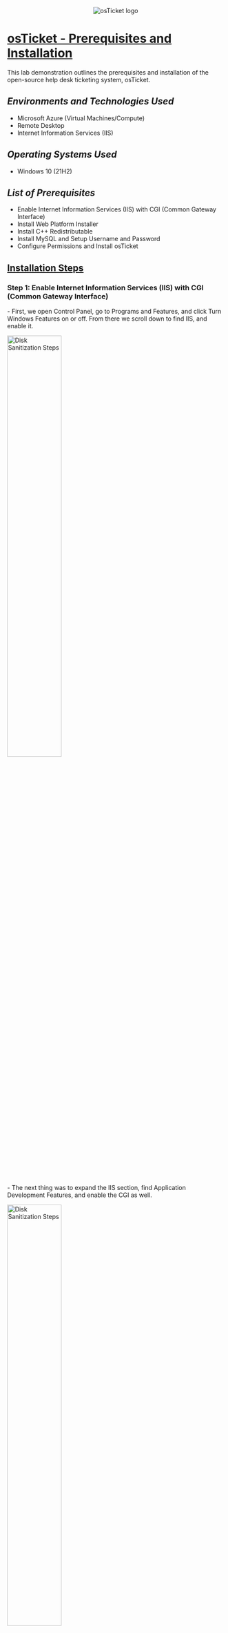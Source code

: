 <p align="center">
<img src="https://i.imgur.com/Clzj7Xs.png" alt="osTicket logo"/>
</p>
<h1><u>osTicket - Prerequisites and Installation</u></h1>
    <p>This lab demonstration outlines the prerequisites and installation of the open-source help desk ticketing system, osTicket.</p>
    <h2><em>Environments and Technologies Used</em></h2>
        <ul>
            <li>Microsoft Azure (Virtual Machines/Compute)</li>
            <li>Remote Desktop</li>
            <li>Internet Information Services (IIS)</li>
        </ul>
    <h2><em>Operating Systems Used</em></h2>
        <ul>
            <li>Windows 10 (21H2)</li>
        </ul>
    <h2><em>List of Prerequisites</em></h2>
        <ul>
            <li>Enable Internet Information Services (IIS) with CGI (Common Gateway Interface)</li>
            <li>Install Web Platform Installer</li>
            <li>Install C++ Redistributable</li>
            <li>Install MySQL and Setup Username and Password</li>
            <li>Configure Permissions and Install osTicket</li>
        </ul>
    <h2><strong><u>Installation Steps</u></strong></h2>
        <h3>Step 1: Enable Internet Information Services (IIS) with CGI (Common Gateway Interface)</h3>
            <p>- First, we open Control Panel, go to Programs and Features, and click Turn Windows Features on or off. From there we scroll down to find IIS, and enable it.</p>
                <img src="https://i.imgur.com/1auhZ9x.png" height="50%" width="50%" alt="Disk Sanitization Steps"/>
            <p>- The next thing was to expand the IIS section, find Application Development Features, and enable the CGI as well.</p>
                <img src="https://i.imgur.com/TMm3m0Q.png" height="50%" width="50%" alt="Disk Sanitization Steps"/>
        <h3>Step 2: Install Web Platform Installer</h3>
            <p>- In this step, we will install the Web Platform Installer. To do that, we must first download and install the PHP Manager for IIS.</p>
                <img src="https://i.imgur.com/dvRGYh4.png" height="50%" width="50%" alt="Disk Sanitization Steps"/>
                <img src="https://i.imgur.com/zcVEfvA.png" height="50%" width="50%" alt="Disk Sanitization Steps"/>
            <p>- Next, was to download and install the rewrite module.</p>
                <img src="https://i.imgur.com/IHmjB4G.png" height="50%" width="50%" alt="Disk Sanitization Steps"/>
                <img src="https://i.imgur.com/cvy9y6B.png" height="50%" width="50%" alt="Disk Sanitization Steps"/>
                <img src="https://i.imgur.com/B05X8xj.png" height="50%" width="50%" alt="Disk Sanitization Steps"/>\
            <p>- After installing the rewrite module, we needed to create the directory C:\PHP, in order to install the PHP zip file that we were required to download.</p>
                <img src="https://i.imgur.com/e30wr5m.png" height="50%" width="50%" alt="Disk Sanitization Steps"/>
                <img src="https://i.imgur.com/tFEJ4f6.png" height="50%" width="50%" alt="Disk Sanitization Steps"/>
        <h3>Step 3: Install C++ Redistributable</h3>
            <p>- Next is to install the C++ Redistributable file for the installation.</p>
                <img src="https://i.imgur.com/JudjfNP.png" height="50%" width="50%" alt="Disk Sanitization Steps"/>
                <img src="https://i.imgur.com/k1BomJx.png" height="50%" width="50%" alt="Disk Sanitization Steps"/>
                <img src="https://i.imgur.com/9QXJKrT.png" height="50%" width="50%" alt="Disk Sanitization Steps"/>
        <h3>Step 4: Install MySQL and Setup Username and Password</h3>
            <p>- For this step, we will install my SQL for our database server management.</p>
                <img src="https://i.imgur.com/4htBXSF.png" height="50%" width="50%" alt="Disk Sanitization Steps"/>
            <p>- We used Typical Setup for this installation.</p>
                <img src="https://i.imgur.com/1kipAj6.png" height="50%" width="50%" alt="Disk Sanitization Steps"/>
                <img src="https://i.imgur.com/HHgDG3I.png" height="50%" width="50%" alt="Disk Sanitization Steps"/>
            <p>- After the installation, we make sure to launch the Configuration Wizard.</p>
                <img src="https://i.imgur.com/G6BUp9i.png" height="50%" width="50%" alt="Disk Sanitization Steps"/>
            <p>- Use the Standard Configuration and install.</p>
                <img src="https://i.imgur.com/0ZrRzsS.png" height="50%" width="50%" alt="Disk Sanitization Steps"/>
                <img src="https://i.imgur.com/H6G2VHy.png" height="50%" width="50%" alt="Disk Sanitization Steps"/>
        <h3>Step 5: Configure Permissions and Install osTicket</h3>
            <p>- In this step, in order to configure the permissions and install osTicket, we begin by opening IIS as an admin. After doing that, we register PHP from within IIS.</p>
                <img src="https://i.imgur.com/twEf0iH.png" height="50%" width="50%" alt="Disk Sanitization Steps"/>
            <p>- Registering PHP in IIS. (Restart the Server)</p>
                <img src="https://i.imgur.com/jXujTa2.png" height="50%" width="50%" alt="Disk Sanitization Steps"/>
                <img src="https://i.imgur.com/zXI8GbD.png" height="50%" width="50%" alt="Disk Sanitization Steps"/>
            <p>- Next was to install osTicket that we downloaded previously and to extract the upload folder to c:\inetpub\wwwroot. (Restart the Server)</p>
                <img src="https://i.imgur.com/2gevzDj.png" height="50%" width="50%" alt="Disk Sanitization Steps"/>
            <p>- Next, in IIS, we go to Sites, Default, osTicket. On the right side, we click "Browse *:50 (http)"</p>
                <img src="https://i.imgur.com/3asSOdu.png" height="50%" width="50%" alt="Disk Sanitization Steps"/>
                <img src="https://i.imgur.com/vAB8JuZ.png" height="50%" width="50%" alt="Disk Sanitization Steps"/>
            <p>- Since some of the extensions were still not enabled, we went back to IIS and clicked on Sites, Default, osTicket. From there we clicked on PHP Manager where we clicked Enable or disable extension.</p>
                <img src="https://i.imgur.com/YlnyHAk.png" height="50%" width="50%" alt="Disk Sanitization Steps"/>
            <p>- We made sure to enable php_imap.dll, php_intl.dll, and php_opcache.dll.</p>
                <img src="https://i.imgur.com/15NESF5.png" height="50%" width="50%" alt="Disk Sanitization Steps"/>
            <p>- After refreshing the osTicket site in the browser, we can see that the extensions we selected were enabled.</p>
                <img src="https://i.imgur.com/iggkGzO.png" height="50%" width="50%" alt="Disk Sanitization Steps"/>
            <p>- Next was to rename the configuration file for PHP from: C:\inetpub\wwwroot\osTicket\include\ost-sampleconfig.php, to: C:\inetpub\wwwroot\osTicket\include\ost-config.php</p>
                <img src="https://i.imgur.com/hKieodf.png" height="50%" width="50%" alt="Disk Sanitization Steps"/>
                <img src="https://i.imgur.com/T6PmTIf.png" height="50%" width="50%" alt="Disk Sanitization Steps"/>
            <p>- We assigned permissions for ost-config.php, which included Disable Inheritance, and then adding New Permissions to Everyone with All permissions.</p>
                <img src="https://i.imgur.com/sap6H01.png" height="50%" width="50%" alt="Disk Sanitization Steps"/>
                <img src="https://i.imgur.com/2FbBBGM.png" height="50%" width="50%" alt="Disk Sanitization Steps"/>
            <p>- From there, we can continue to setting up osTicket in our web browser.</p>
                <img src="https://i.imgur.com/9OfbfQa.png" height="50%" width="50%" alt="Disk Sanitization Steps"/>
            <p>- In order to continue with the setup of osTicket, we need to download and install Heidi SQL.</p>
                <img src="https://i.imgur.com/xnBs3zY.png" height="50%" width="50%" alt="Disk Sanitization Steps"/>
                <img src="https://i.imgur.com/geTitRw.png" height="50%" width="50%" alt="Disk Sanitization Steps"/>
            <p>- After installation, we created a new session, connected to the session, and inside Heidi SQL, created a database called "osTicket".</p>
                <img src="https://i.imgur.com/R6EMCMO.png" height="50%" width="50%" alt="Disk Sanitization Steps"/>
                <img src="https://i.imgur.com/KSOupuY.png" height="50%" width="50%" alt="Disk Sanitization Steps"/>
            <p>- Once completed, we head back to our web browser to continue setting up osTicket with the apppropriate credentials.</p>
                <img src="https://i.imgur.com/eC8KngO.png" height="50%" width="50%" alt="Disk Sanitization Steps"/>
            <p>- After this, we can click install now, and osTicket has been successfully installed. We can browse to our osTicket help desk login page, and see our fully functioning ticketing system.</p>
                <img src="https://i.imgur.com/vekCFPR.png" height="50%" width="50%" alt="Disk Sanitization Steps"/>
            <img src="https://i.imgur.com/sa23Bwi.png" height="50%" width="50%" alt="Disk Sanitization Steps"/>    <p align="center">
<img src="https://i.imgur.com/Clzj7Xs.png" alt="osTicket logo"/>
</p>
<h1><u>osTicket - Prerequisites and Installation</u></h1>
    <p>This lab demonstration outlines the prerequisites and installation of the open-source help desk ticketing system, osTicket.</p>
    <h2><em>Environments and Technologies Used</em></h2>
        <ul>
            <li>Microsoft Azure (Virtual Machines/Compute)</li>
            <li>Remote Desktop</li>
            <li>Internet Information Services (IIS)</li>
        </ul>
    <h2><em>Operating Systems Used</em></h2>
        <ul>
            <li>Windows 10 (21H2)</li>
        </ul>
    <h2><em>List of Prerequisites</em></h2>
        <ul>
            <li>Enable Internet Information Services (IIS) with CGI (Common Gateway Interface)</li>
            <li>Install Web Platform Installer</li>
            <li>Install C++ Redistributable</li>
            <li>Install MySQL and Setup Username and Password</li>
            <li>Configure Permissions and Install osTicket</li>
        </ul>
    <h2><strong><u>Installation Steps</u></strong></h2>
        <h3>Step 1: Enable Internet Information Services (IIS) with CGI (Common Gateway Interface)</h3>
            <p>- First, we open Control Panel, go to Programs and Features, and click Turn Windows Features on or off. From there we scroll down to find IIS, and enable it.</p>
                <img src="https://i.imgur.com/1auhZ9x.png" height="50%" width="50%" alt="Disk Sanitization Steps"/>
            <p>- The next thing was to expand the IIS section, find Application Development Features, and enable the CGI as well.</p>
                <img src="https://i.imgur.com/TMm3m0Q.png" height="50%" width="50%" alt="Disk Sanitization Steps"/>
        <h3>Step 2: Install Web Platform Installer</h3>
            <p>- In this step, we will install the Web Platform Installer. To do that, we must first download and install the PHP Manager for IIS.</p>
                <img src="https://i.imgur.com/dvRGYh4.png" height="50%" width="50%" alt="Disk Sanitization Steps"/>
                <img src="https://i.imgur.com/zcVEfvA.png" height="50%" width="50%" alt="Disk Sanitization Steps"/>
            <p>- Next, was to download and install the rewrite module.</p>
                <img src="https://i.imgur.com/IHmjB4G.png" height="50%" width="50%" alt="Disk Sanitization Steps"/>
                <img src="https://i.imgur.com/cvy9y6B.png" height="50%" width="50%" alt="Disk Sanitization Steps"/>
                <img src="https://i.imgur.com/B05X8xj.png" height="50%" width="50%" alt="Disk Sanitization Steps"/>\
            <p>- After installing the rewrite module, we needed to create the directory C:\PHP, in order to install the PHP zip file that we were required to download.</p>
                <img src="https://i.imgur.com/e30wr5m.png" height="50%" width="50%" alt="Disk Sanitization Steps"/>
                <img src="https://i.imgur.com/tFEJ4f6.png" height="50%" width="50%" alt="Disk Sanitization Steps"/>
        <h3>Step 3: Install C++ Redistributable</h3>
            <p>- Next is to install the C++ Redistributable file for the installation.</p>
                <img src="https://i.imgur.com/JudjfNP.png" height="50%" width="50%" alt="Disk Sanitization Steps"/>
                <img src="https://i.imgur.com/k1BomJx.png" height="50%" width="50%" alt="Disk Sanitization Steps"/>
                <img src="https://i.imgur.com/9QXJKrT.png" height="50%" width="50%" alt="Disk Sanitization Steps"/>
        <h3>Step 4: Install MySQL and Setup Username and Password</h3>
            <p>- For this step, we will install my SQL for our database server management.</p>
                <img src="https://i.imgur.com/4htBXSF.png" height="50%" width="50%" alt="Disk Sanitization Steps"/>
            <p>- We used Typical Setup for this installation.</p>
                <img src="https://i.imgur.com/1kipAj6.png" height="50%" width="50%" alt="Disk Sanitization Steps"/>
                <img src="https://i.imgur.com/HHgDG3I.png" height="50%" width="50%" alt="Disk Sanitization Steps"/>
            <p>- After the installation, we make sure to launch the Configuration Wizard.</p>
                <img src="https://i.imgur.com/G6BUp9i.png" height="50%" width="50%" alt="Disk Sanitization Steps"/>
            <p>- Use the Standard Configuration and install.</p>
                <img src="https://i.imgur.com/0ZrRzsS.png" height="50%" width="50%" alt="Disk Sanitization Steps"/>
                <img src="https://i.imgur.com/H6G2VHy.png" height="50%" width="50%" alt="Disk Sanitization Steps"/>
        <h3>Step 5: Configure Permissions and Install osTicket</h3>
            <p>- In this step, in order to configure the permissions and install osTicket, we begin by opening IIS as an admin. After doing that, we register PHP from within IIS.</p>
                <img src="https://i.imgur.com/twEf0iH.png" height="50%" width="50%" alt="Disk Sanitization Steps"/>
            <p>- Registering PHP in IIS. (Restart the Server)</p>
                <img src="https://i.imgur.com/jXujTa2.png" height="50%" width="50%" alt="Disk Sanitization Steps"/>
                <img src="https://i.imgur.com/zXI8GbD.png" height="50%" width="50%" alt="Disk Sanitization Steps"/>
            <p>- Next was to install osTicket that we downloaded previously and to extract the upload folder to c:\inetpub\wwwroot. (Restart the Server)</p>
                <img src="https://i.imgur.com/2gevzDj.png" height="50%" width="50%" alt="Disk Sanitization Steps"/>
            <p>- Next, in IIS, we go to Sites, Default, osTicket. On the right side, we click "Browse *:50 (http)"</p>
                <img src="https://i.imgur.com/3asSOdu.png" height="50%" width="50%" alt="Disk Sanitization Steps"/>
                <img src="https://i.imgur.com/vAB8JuZ.png" height="50%" width="50%" alt="Disk Sanitization Steps"/>
            <p>- Since some of the extensions were still not enabled, we went back to IIS and clicked on Sites, Default, osTicket. From there we clicked on PHP Manager where we clicked Enable or disable extension.</p>
                <img src="https://i.imgur.com/YlnyHAk.png" height="50%" width="50%" alt="Disk Sanitization Steps"/>
            <p>- We made sure to enable php_imap.dll, php_intl.dll, and php_opcache.dll.</p>
                <img src="https://i.imgur.com/15NESF5.png" height="50%" width="50%" alt="Disk Sanitization Steps"/>
            <p>- After refreshing the osTicket site in the browser, we can see that the extensions we selected were enabled.</p>
                <img src="https://i.imgur.com/iggkGzO.png" height="50%" width="50%" alt="Disk Sanitization Steps"/>
            <p>- Next was to rename the configuration file for PHP from: C:\inetpub\wwwroot\osTicket\include\ost-sampleconfig.php, to: C:\inetpub\wwwroot\osTicket\include\ost-config.php</p>
                <img src="https://i.imgur.com/hKieodf.png" height="50%" width="50%" alt="Disk Sanitization Steps"/>
                <img src="https://i.imgur.com/T6PmTIf.png" height="50%" width="50%" alt="Disk Sanitization Steps"/>
            <p>- We assigned permissions for ost-config.php, which included Disable Inheritance, and then adding New Permissions to Everyone with All permissions.</p>
                <img src="https://i.imgur.com/sap6H01.png" height="50%" width="50%" alt="Disk Sanitization Steps"/>
                <img src="https://i.imgur.com/2FbBBGM.png" height="50%" width="50%" alt="Disk Sanitization Steps"/>
            <p>- From there, we can continue to setting up osTicket in our web browser.</p>
                <img src="https://i.imgur.com/9OfbfQa.png" height="50%" width="50%" alt="Disk Sanitization Steps"/>
            <p>- In order to continue with the setup of osTicket, we need to download and install Heidi SQL.</p>
                <img src="https://i.imgur.com/xnBs3zY.png" height="50%" width="50%" alt="Disk Sanitization Steps"/>
                <img src="https://i.imgur.com/geTitRw.png" height="50%" width="50%" alt="Disk Sanitization Steps"/>
            <p>- After installation, we created a new session, connected to the session, and inside Heidi SQL, created a database called "osTicket".</p>
                <img src="https://i.imgur.com/R6EMCMO.png" height="50%" width="50%" alt="Disk Sanitization Steps"/>
                <img src="https://i.imgur.com/KSOupuY.png" height="50%" width="50%" alt="Disk Sanitization Steps"/>
            <p>- Once completed, we head back to our web browser to continue setting up osTicket with the apppropriate credentials.</p>
                <img src="https://i.imgur.com/eC8KngO.png" height="50%" width="50%" alt="Disk Sanitization Steps"/>
            <p>- After this, we can click install now, and osTicket has been successfully installed. We can browse to our osTicket help desk login page, and see our fully functioning ticketing system.</p>
                <img src="https://i.imgur.com/vekCFPR.png" height="50%" width="50%" alt="Disk Sanitization Steps"/>
            <img src="https://i.imgur.com/sa23Bwi.png" height="50%" width="50%" alt="Disk Sanitization Steps"/>    
